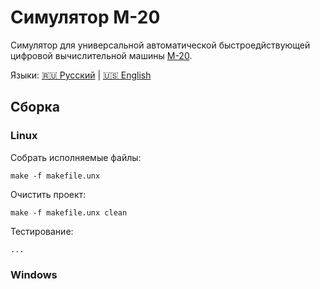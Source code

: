 # Симулятор M-20

Симулятор для универсальной автоматической быстроедйствующей цифровой вычислительной машины
[М-20](https://ru.wikipedia.org/wiki/%D0%9C-20_(%D1%8D%D0%BB%D0%B5%D0%BA%D1%82%D1%80%D0%BE%D0%BD%D0%BD%D0%BE-%D0%B2%D1%8B%D1%87%D0%B8%D1%81%D0%BB%D0%B8%D1%82%D0%B5%D0%BB%D1%8C%D0%BD%D0%B0%D1%8F_%D0%BC%D0%B0%D1%88%D0%B8%D0%BD%D0%B0)).

Языки: [:ru: Русский](./Readme.rus.md) | [:us: English](./Readme.md)

## Сборка

### Linux

Собрать исполняемые файлы:

```shell
make -f makefile.unx
```

Очистить проект:

```shell
make -f makefile.unx clean
```

Тестирование:

```shell
...
```

### Windows

